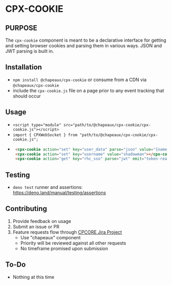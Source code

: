 # CPX-COOKIE

## PURPOSE

The `cpx-cookie` component is meant to be a declarative interface for getting and setting
browser cookies and parsing them in various ways. JSON and JWT parsing is built in.

## Installation

* `npm install @chapeaux/cpx-cookie` or consume from a CDN via `@chapeaux/cpx-cookie`
* include the `cpx-cookie.js` file on a page prior to any event tracking that should occur

## Usage
* `<script type="module" src="path/to/@chapeaux/cpx-cookie/cpx-cookie.js"></script>`
* `import { CPXWebSocket } from "path/to/@chapeaux/cpx-cookie/cpx-cookie.js";`
*  ```html
    <cpx-cookie action="set" key="user_data" parse="json" value="{name:'shadowman',account_id:'rh1234'}"></cpx-cookie>
    <cpx-cookie action="set" key="username" value="shadowman"></cpx-cookie>
    <cpx-cookie action="get" key="rhc_sso" parse="jwt" emit="token-ready"></cpx-cookie>

## Testing

* `deno test` runner and assertions: https://deno.land/manual/testing/assertions


## Contributing
1. Provide feedback on usage
2. Submit an issue or PR
3. Feature requests flow through [CPCORE Jira Project](https://issues.redhat.com/projects/CPCORE/)
    * Use "chapeaux" component
    * Priority will be reviewed against all other requests
    * No timeframe promised upon submission

## To-Do
* Nothing at this time
